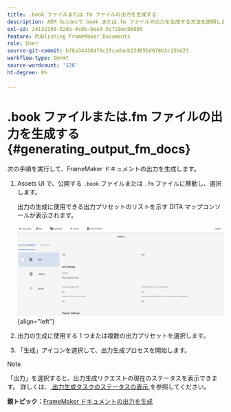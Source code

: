 ```yaml
---
title: .book ファイルまたは.fm ファイルの出力を生成する
description: AEM Guidesで.book または.fm ファイルの出力を生成する方法を説明します。
exl-id: 24132198-52da-4c0b-bee3-5c728ec96995
feature: Publishing FrameMaker Documents
role: User
source-git-commit: b78a34430476c15cadacb23d65bd978b3c25bd23
workflow-type: tm+mt
source-wordcount: '126'
ht-degree: 0%

---
```


# .book ファイルまたは.fm ファイルの出力を生成する {#generating_output_fm_docs}

次の手順を実行して、FrameMaker ドキュメントの出力を生成します。

1. Assets UI で、公開する `.book` ファイルまたは `.fm` ファイルに移動し、選択します。

   出力の生成に使用できる出力プリセットのリストを示す DITA マップコンソールが表示されます。

   ![](images/publish-fm-doc.png){align="left"}

1. 出力の生成に使用する 1 つまたは複数の出力プリセットを選択します。

1. 「生成」アイコンを選択して、出力生成プロセスを開始します。


>[!NOTE]
>
> 「出力」を選択すると、出力生成リクエストの現在のステータスを表示できます。 詳しくは、[ 出力生成タスクのステータスの表示 ](fm-output-view-status.md) を参照してください。

**親トピック：**&#x200B;[ FrameMaker ドキュメントの出力を生成 ](fm-output-generatation.md)
